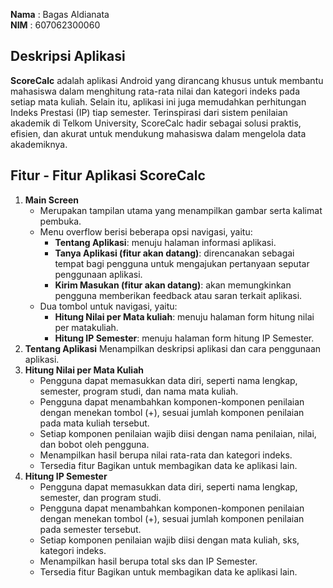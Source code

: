 **Nama** : Bagas Aldianata  
**NIM**  : 607062300060

## Deskripsi Aplikasi
**ScoreCalc** adalah aplikasi Android yang dirancang khusus untuk membantu mahasiswa dalam menghitung rata-rata nilai dan kategori indeks pada setiap mata kuliah. Selain itu, aplikasi ini juga memudahkan perhitungan Indeks Prestasi (IP) tiap semester. Terinspirasi dari sistem penilaian akademik di Telkom University, ScoreCalc hadir sebagai solusi praktis, efisien, dan akurat untuk mendukung mahasiswa dalam mengelola data akademiknya.

## Fitur - Fitur Aplikasi ScoreCalc
1. **Main Screen**
    - Merupakan tampilan utama yang menampilkan gambar serta kalimat pembuka.
    - Menu overflow berisi beberapa opsi navigasi, yaitu:
        - **Tentang Aplikasi**: menuju halaman informasi aplikasi.
        - **Tanya Aplikasi (fitur akan datang)**: direncanakan sebagai tempat bagi pengguna untuk mengajukan pertanyaan seputar penggunaan aplikasi.
        - **Kirim Masukan (fitur akan datang)**: akan memungkinkan pengguna memberikan feedback atau saran terkait aplikasi.
    - Dua tombol untuk navigasi, yaitu:
        - **Hitung Nilai per Mata kuliah**: menuju halaman form hitung nilai per matakuliah.
        - **Hitung IP Semester**: menuju halaman form hitung IP Semester.
2. **Tentang Aplikasi**
    Menampilkan deskripsi aplikasi dan cara penggunaan aplikasi.
3. **Hitung Nilai per Mata Kuliah**
    - Pengguna dapat memasukkan data diri, seperti nama lengkap, semester, program studi, dan nama mata kuliah.
    - Pengguna dapat menambahkan komponen-komponen penilaian dengan menekan tombol (+), sesuai jumlah komponen penilaian pada mata kuliah tersebut.
    - Setiap komponen penilaian wajib diisi dengan nama penilaian, nilai, dan bobot oleh pengguna.
    - Menampilkan hasil berupa nilai rata-rata dan kategori indeks.
    - Tersedia fitur Bagikan untuk membagikan data ke aplikasi lain.
4. **Hitung IP Semester**
    - Pengguna dapat memasukkan data diri, seperti nama lengkap, semester, dan program studi.
    - Pengguna dapat menambahkan komponen-komponen penilaian dengan menekan tombol (+), sesuai jumlah komponen penilaian pada semester tersebut.
    - Setiap komponen penilaian wajib diisi dengan mata kuliah, sks, kategori indeks. 
    - Menampilkan hasil berupa total sks dan IP Semester.
    - Tersedia fitur Bagikan untuk membagikan data ke aplikasi lain.



